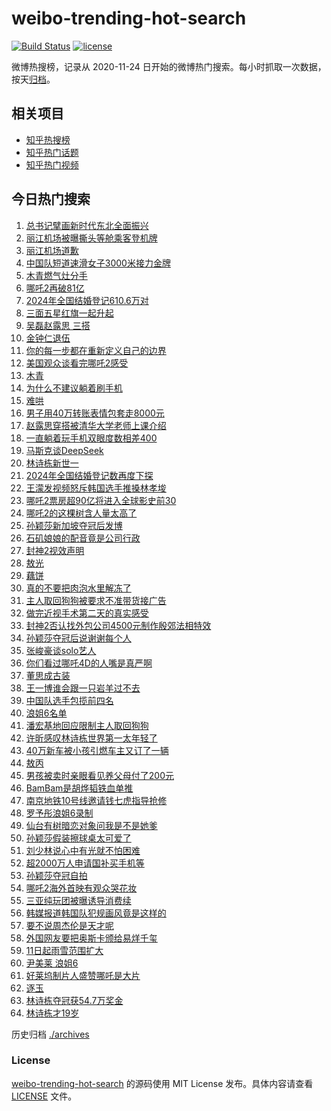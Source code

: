 # weibo-trending-hot-search

[![Build Status](https://github.com/justjavac/weibo-trending-hot-search/workflows/ci/badge.svg?branch=master)](https://github.com/justjavac/weibo-trending-hot-search/actions)
[![license](https://img.shields.io/github/license/justjavac/weibo-trending-hot-search)](https://github.com/justjavac/weibo-trending-hot-search/blob/master/LICENSE)

微博热搜榜，记录从 2020-11-24 日开始的微博热门搜索。每小时抓取一次数据，按天[归档](./archives)。

## 相关项目

- [知乎热搜榜](https://github.com/justjavac/zhihu-trending-top-search)
- [知乎热门话题](https://github.com/justjavac/zhihu-trending-hot-questions)
- [知乎热门视频](https://github.com/justjavac/zhihu-trending-hot-video)

## 今日热门搜索

<!-- BEGIN -->
<!-- 最后更新时间 Mon Feb 10 2025 01:11:26 GMT+0800 (China Standard Time) -->

1. [总书记擘画新时代东北全面振兴](https://s.weibo.com//weibo?q=%23%E6%80%BB%E4%B9%A6%E8%AE%B0%E6%93%98%E7%94%BB%E6%96%B0%E6%97%B6%E4%BB%A3%E4%B8%9C%E5%8C%97%E5%85%A8%E9%9D%A2%E6%8C%AF%E5%85%B4%23&Refer=new_time)
1. [丽江机场被曝撕头等舱乘客登机牌](https://s.weibo.com//weibo?q=%23%E4%B8%BD%E6%B1%9F%E6%9C%BA%E5%9C%BA%E8%A2%AB%E6%9B%9D%E6%92%95%E5%A4%B4%E7%AD%89%E8%88%B1%E4%B9%98%E5%AE%A2%E7%99%BB%E6%9C%BA%E7%89%8C%23&t=31&band_rank=1&Refer=top)
1. [丽江机场道歉](https://s.weibo.com//weibo?q=%23%E4%B8%BD%E6%B1%9F%E6%9C%BA%E5%9C%BA%E9%81%93%E6%AD%89%23&t=31&band_rank=50&Refer=top)
1. [中国队短道速滑女子3000米接力金牌](https://s.weibo.com//weibo?q=%23%E4%B8%AD%E5%9B%BD%E9%98%9F%E7%9F%AD%E9%81%93%E9%80%9F%E6%BB%91%E5%A5%B3%E5%AD%903000%E7%B1%B3%E6%8E%A5%E5%8A%9B%E9%87%91%E7%89%8C%23&t=31&band_rank=3&Refer=top)
1. [木青燃气灶分手](https://s.weibo.com//weibo?q=%E6%9C%A8%E9%9D%92%E7%87%83%E6%B0%94%E7%81%B6%E5%88%86%E6%89%8B&t=31&band_rank=4&Refer=top)
1. [哪吒2再破81亿](https://s.weibo.com//weibo?q=%23%E5%93%AA%E5%90%922%E5%86%8D%E7%A0%B481%E4%BA%BF%23&t=31&band_rank=2&Refer=top)
1. [2024年全国结婚登记610.6万对](https://s.weibo.com//weibo?q=%232024%E5%B9%B4%E5%85%A8%E5%9B%BD%E7%BB%93%E5%A9%9A%E7%99%BB%E8%AE%B0610.6%E4%B8%87%E5%AF%B9%23&t=31&band_rank=5&Refer=top)
1. [三面五星红旗一起升起](https://s.weibo.com//weibo?q=%23%E4%B8%89%E9%9D%A2%E4%BA%94%E6%98%9F%E7%BA%A2%E6%97%97%E4%B8%80%E8%B5%B7%E5%8D%87%E8%B5%B7%23&t=31&band_rank=3&Refer=top)
1. [吴磊赵露思 三搭](https://s.weibo.com//weibo?q=%E5%90%B4%E7%A3%8A%E8%B5%B5%E9%9C%B2%E6%80%9D%20%E4%B8%89%E6%90%AD&t=31&band_rank=7&Refer=top)
1. [金钟仁退伍](https://s.weibo.com//weibo?q=%23%E9%87%91%E9%92%9F%E4%BB%81%E9%80%80%E4%BC%8D%23&t=31&band_rank=40&Refer=top)
1. [你的每一步都在重新定义自己的边界](https://s.weibo.com//weibo?q=%23%E4%BD%A0%E7%9A%84%E6%AF%8F%E4%B8%80%E6%AD%A5%E9%83%BD%E5%9C%A8%E9%87%8D%E6%96%B0%E5%AE%9A%E4%B9%89%E8%87%AA%E5%B7%B1%E7%9A%84%E8%BE%B9%E7%95%8C%23&t=31&band_rank=10&Refer=top)
1. [美国观众谈看完哪吒2感受](https://s.weibo.com//weibo?q=%23%E7%BE%8E%E5%9B%BD%E8%A7%82%E4%BC%97%E8%B0%88%E7%9C%8B%E5%AE%8C%E5%93%AA%E5%90%922%E6%84%9F%E5%8F%97%23&t=31&band_rank=11&Refer=top)
1. [木青](https://s.weibo.com//weibo?q=%E6%9C%A8%E9%9D%92&t=31&band_rank=27&Refer=top)
1. [为什么不建议躺着刷手机](https://s.weibo.com//weibo?q=%23%E4%B8%BA%E4%BB%80%E4%B9%88%E4%B8%8D%E5%BB%BA%E8%AE%AE%E8%BA%BA%E7%9D%80%E5%88%B7%E6%89%8B%E6%9C%BA%23&t=31&band_rank=6&Refer=top)
1. [难哄](https://s.weibo.com//weibo?q=%E9%9A%BE%E5%93%84&t=31&band_rank=12&Refer=top)
1. [男子用40万转账表情包套走8000元](https://s.weibo.com//weibo?q=%23%E7%94%B7%E5%AD%90%E7%94%A840%E4%B8%87%E8%BD%AC%E8%B4%A6%E8%A1%A8%E6%83%85%E5%8C%85%E5%A5%97%E8%B5%B08000%E5%85%83%23&t=31&band_rank=9&Refer=top)
1. [赵露思穿搭被清华大学老师上课介绍](https://s.weibo.com//weibo?q=%23%E8%B5%B5%E9%9C%B2%E6%80%9D%E7%A9%BF%E6%90%AD%E8%A2%AB%E6%B8%85%E5%8D%8E%E5%A4%A7%E5%AD%A6%E8%80%81%E5%B8%88%E4%B8%8A%E8%AF%BE%E4%BB%8B%E7%BB%8D%23&t=31&band_rank=21&Refer=top)
1. [一直躺着玩手机双眼度数相差400](https://s.weibo.com//weibo?q=%23%E4%B8%80%E7%9B%B4%E8%BA%BA%E7%9D%80%E7%8E%A9%E6%89%8B%E6%9C%BA%E5%8F%8C%E7%9C%BC%E5%BA%A6%E6%95%B0%E7%9B%B8%E5%B7%AE400%23&t=31&band_rank=10&Refer=top)
1. [马斯克谈DeepSeek](https://s.weibo.com//weibo?q=%E9%A9%AC%E6%96%AF%E5%85%8B%E8%B0%88DeepSeek&t=31&band_rank=17&Refer=top)
1. [林诗栋新世一](https://s.weibo.com//weibo?q=%23%E6%9E%97%E8%AF%97%E6%A0%8B%E6%96%B0%E4%B8%96%E4%B8%80%23&t=31&band_rank=16&Refer=top)
1. [2024年全国结婚登记数再度下探](https://s.weibo.com//weibo?q=%232024%E5%B9%B4%E5%85%A8%E5%9B%BD%E7%BB%93%E5%A9%9A%E7%99%BB%E8%AE%B0%E6%95%B0%E5%86%8D%E5%BA%A6%E4%B8%8B%E6%8E%A2%23&t=31&band_rank=19&Refer=top)
1. [王濛发视频怒斥韩国选手推搡林孝埈](https://s.weibo.com//weibo?q=%23%E7%8E%8B%E6%BF%9B%E5%8F%91%E8%A7%86%E9%A2%91%E6%80%92%E6%96%A5%E9%9F%A9%E5%9B%BD%E9%80%89%E6%89%8B%E6%8E%A8%E6%90%A1%E6%9E%97%E5%AD%9D%E5%9F%88%23&t=31&band_rank=21&Refer=top)
1. [哪吒2票房超90亿将进入全球影史前30](https://s.weibo.com//weibo?q=%23%E5%93%AA%E5%90%922%E7%A5%A8%E6%88%BF%E8%B6%8590%E4%BA%BF%E5%B0%86%E8%BF%9B%E5%85%A5%E5%85%A8%E7%90%83%E5%BD%B1%E5%8F%B2%E5%89%8D30%23&t=31&band_rank=22&Refer=top)
1. [哪吒2的这棵树含人量太高了](https://s.weibo.com//weibo?q=%23%E5%93%AA%E5%90%922%E7%9A%84%E8%BF%99%E6%A3%B5%E6%A0%91%E5%90%AB%E4%BA%BA%E9%87%8F%E5%A4%AA%E9%AB%98%E4%BA%86%23&t=31&band_rank=8&Refer=top)
1. [孙颖莎新加坡夺冠后发博](https://s.weibo.com//weibo?q=%E5%AD%99%E9%A2%96%E8%8E%8E%E6%96%B0%E5%8A%A0%E5%9D%A1%E5%A4%BA%E5%86%A0%E5%90%8E%E5%8F%91%E5%8D%9A&t=31&band_rank=18&Refer=top)
1. [石矶娘娘的配音竟是公司行政](https://s.weibo.com//weibo?q=%23%E7%9F%B3%E7%9F%B6%E5%A8%98%E5%A8%98%E7%9A%84%E9%85%8D%E9%9F%B3%E7%AB%9F%E6%98%AF%E5%85%AC%E5%8F%B8%E8%A1%8C%E6%94%BF%23&t=31&band_rank=15&Refer=top)
1. [封神2视效声明](https://s.weibo.com//weibo?q=%23%E5%B0%81%E7%A5%9E2%E8%A7%86%E6%95%88%E5%A3%B0%E6%98%8E%23&t=31&band_rank=14&Refer=top)
1. [敖光](https://s.weibo.com//weibo?q=%E6%95%96%E5%85%89&t=31&band_rank=27&Refer=top)
1. [藕饼](https://s.weibo.com//weibo?q=%E8%97%95%E9%A5%BC&t=31&band_rank=28&Refer=top)
1. [真的不要把肉泡水里解冻了](https://s.weibo.com//weibo?q=%23%E7%9C%9F%E7%9A%84%E4%B8%8D%E8%A6%81%E6%8A%8A%E8%82%89%E6%B3%A1%E6%B0%B4%E9%87%8C%E8%A7%A3%E5%86%BB%E4%BA%86%23&t=31&band_rank=24&Refer=top)
1. [主人取回狗狗被要求不准带货接广告](https://s.weibo.com//weibo?q=%23%E4%B8%BB%E4%BA%BA%E5%8F%96%E5%9B%9E%E7%8B%97%E7%8B%97%E8%A2%AB%E8%A6%81%E6%B1%82%E4%B8%8D%E5%87%86%E5%B8%A6%E8%B4%A7%E6%8E%A5%E5%B9%BF%E5%91%8A%23&t=31&band_rank=33&Refer=top)
1. [做完近视手术第二天的真实感受](https://s.weibo.com//weibo?q=%23%E5%81%9A%E5%AE%8C%E8%BF%91%E8%A7%86%E6%89%8B%E6%9C%AF%E7%AC%AC%E4%BA%8C%E5%A4%A9%E7%9A%84%E7%9C%9F%E5%AE%9E%E6%84%9F%E5%8F%97%23&t=31&band_rank=28&Refer=top)
1. [封神2否认找外包公司4500元制作殷郊法相特效](https://s.weibo.com//weibo?q=%E5%B0%81%E7%A5%9E2%E5%90%A6%E8%AE%A4%E6%89%BE%E5%A4%96%E5%8C%85%E5%85%AC%E5%8F%B84500%E5%85%83%E5%88%B6%E4%BD%9C%E6%AE%B7%E9%83%8A%E6%B3%95%E7%9B%B8%E7%89%B9%E6%95%88&t=31&band_rank=32&Refer=top)
1. [孙颖莎夺冠后说谢谢每个人](https://s.weibo.com//weibo?q=%E5%AD%99%E9%A2%96%E8%8E%8E%E5%A4%BA%E5%86%A0%E5%90%8E%E8%AF%B4%E8%B0%A2%E8%B0%A2%E6%AF%8F%E4%B8%AA%E4%BA%BA&t=31&band_rank=33&Refer=top)
1. [张峻豪谈solo艺人](https://s.weibo.com//weibo?q=%23%E5%BC%A0%E5%B3%BB%E8%B1%AA%E8%B0%88solo%E8%89%BA%E4%BA%BA%23&t=31&band_rank=34&Refer=top)
1. [你们看过哪吒4D的人嘴是真严啊](https://s.weibo.com//weibo?q=%23%E4%BD%A0%E4%BB%AC%E7%9C%8B%E8%BF%87%E5%93%AA%E5%90%924D%E7%9A%84%E4%BA%BA%E5%98%B4%E6%98%AF%E7%9C%9F%E4%B8%A5%E5%95%8A%23&t=31&band_rank=36&Refer=top)
1. [董思成古装](https://s.weibo.com//weibo?q=%E8%91%A3%E6%80%9D%E6%88%90%E5%8F%A4%E8%A3%85&t=31&band_rank=34&Refer=top)
1. [王一博谁会跟一只岩羊过不去](https://s.weibo.com//weibo?q=%23%E7%8E%8B%E4%B8%80%E5%8D%9A%E8%B0%81%E4%BC%9A%E8%B7%9F%E4%B8%80%E5%8F%AA%E5%B2%A9%E7%BE%8A%E8%BF%87%E4%B8%8D%E5%8E%BB%23&t=31&band_rank=29&Refer=top)
1. [中国队选手包揽前四名](https://s.weibo.com//weibo?q=%23%E4%B8%AD%E5%9B%BD%E9%98%9F%E9%80%89%E6%89%8B%E5%8C%85%E6%8F%BD%E5%89%8D%E5%9B%9B%E5%90%8D%23&t=31&band_rank=38&Refer=top)
1. [浪姐6名单](https://s.weibo.com//weibo?q=%E6%B5%AA%E5%A7%906%E5%90%8D%E5%8D%95&t=31&band_rank=37&Refer=top)
1. [潘宏基地回应限制主人取回狗狗](https://s.weibo.com//weibo?q=%23%E6%BD%98%E5%AE%8F%E5%9F%BA%E5%9C%B0%E5%9B%9E%E5%BA%94%E9%99%90%E5%88%B6%E4%B8%BB%E4%BA%BA%E5%8F%96%E5%9B%9E%E7%8B%97%E7%8B%97%23&t=31&band_rank=40&Refer=top)
1. [许昕感叹林诗栋世界第一太年轻了](https://s.weibo.com//weibo?q=%23%E8%AE%B8%E6%98%95%E6%84%9F%E5%8F%B9%E6%9E%97%E8%AF%97%E6%A0%8B%E4%B8%96%E7%95%8C%E7%AC%AC%E4%B8%80%E5%A4%AA%E5%B9%B4%E8%BD%BB%E4%BA%86%23&t=31&band_rank=32&Refer=top)
1. [40万新车被小孩引燃车主又订了一辆](https://s.weibo.com//weibo?q=%2340%E4%B8%87%E6%96%B0%E8%BD%A6%E8%A2%AB%E5%B0%8F%E5%AD%A9%E5%BC%95%E7%87%83%E8%BD%A6%E4%B8%BB%E5%8F%88%E8%AE%A2%E4%BA%86%E4%B8%80%E8%BE%86%23&t=31&band_rank=20&Refer=top)
1. [敖丙](https://s.weibo.com//weibo?q=%E6%95%96%E4%B8%99&t=31&band_rank=23&Refer=top)
1. [男孩被卖时亲眼看见养父母付了200元](https://s.weibo.com//weibo?q=%23%E7%94%B7%E5%AD%A9%E8%A2%AB%E5%8D%96%E6%97%B6%E4%BA%B2%E7%9C%BC%E7%9C%8B%E8%A7%81%E5%85%BB%E7%88%B6%E6%AF%8D%E4%BB%98%E4%BA%86200%E5%85%83%23&t=31&band_rank=47&Refer=top)
1. [BamBam是胡烨韬铁血单推](https://s.weibo.com//weibo?q=%23BamBam%E6%98%AF%E8%83%A1%E7%83%A8%E9%9F%AC%E9%93%81%E8%A1%80%E5%8D%95%E6%8E%A8%23&t=31&band_rank=42&Refer=top)
1. [南京地铁10号线邀请钱七虎指导抢修](https://s.weibo.com//weibo?q=%23%E5%8D%97%E4%BA%AC%E5%9C%B0%E9%93%8110%E5%8F%B7%E7%BA%BF%E9%82%80%E8%AF%B7%E9%92%B1%E4%B8%83%E8%99%8E%E6%8C%87%E5%AF%BC%E6%8A%A2%E4%BF%AE%23&t=31&band_rank=46&Refer=top)
1. [罗予彤浪姐6录制](https://s.weibo.com//weibo?q=%E7%BD%97%E4%BA%88%E5%BD%A4%E6%B5%AA%E5%A7%906%E5%BD%95%E5%88%B6&t=31&band_rank=41&Refer=top)
1. [仙台有树暗恋对象问我是不是她爹](https://s.weibo.com//weibo?q=%E4%BB%99%E5%8F%B0%E6%9C%89%E6%A0%91%E6%9A%97%E6%81%8B%E5%AF%B9%E8%B1%A1%E9%97%AE%E6%88%91%E6%98%AF%E4%B8%8D%E6%98%AF%E5%A5%B9%E7%88%B9&t=31&band_rank=48&Refer=top)
1. [孙颖莎假装擦球桌太可爱了](https://s.weibo.com//weibo?q=%23%E5%AD%99%E9%A2%96%E8%8E%8E%E5%81%87%E8%A3%85%E6%93%A6%E7%90%83%E6%A1%8C%E5%A4%AA%E5%8F%AF%E7%88%B1%E4%BA%86%23&t=31&band_rank=43&Refer=top)
1. [刘少林说心中有光就不怕困难](https://s.weibo.com//weibo?q=%E5%88%98%E5%B0%91%E6%9E%97%E8%AF%B4%E5%BF%83%E4%B8%AD%E6%9C%89%E5%85%89%E5%B0%B1%E4%B8%8D%E6%80%95%E5%9B%B0%E9%9A%BE&t=31&band_rank=50&Refer=top)
1. [超2000万人申请国补买手机等](https://s.weibo.com//weibo?q=%23%E8%B6%852000%E4%B8%87%E4%BA%BA%E7%94%B3%E8%AF%B7%E5%9B%BD%E8%A1%A5%E4%B9%B0%E6%89%8B%E6%9C%BA%E7%AD%89%23&t=31&band_rank=13&Refer=top)
1. [孙颖莎夺冠自拍](https://s.weibo.com//weibo?q=%E5%AD%99%E9%A2%96%E8%8E%8E%E5%A4%BA%E5%86%A0%E8%87%AA%E6%8B%8D&t=31&band_rank=25&Refer=top)
1. [哪吒2海外首映有观众哭花妆](https://s.weibo.com//weibo?q=%23%E5%93%AA%E5%90%922%E6%B5%B7%E5%A4%96%E9%A6%96%E6%98%A0%E6%9C%89%E8%A7%82%E4%BC%97%E5%93%AD%E8%8A%B1%E5%A6%86%23&t=31&band_rank=26&Refer=top)
1. [三亚纯玩团被曝诱导消费续](https://s.weibo.com//weibo?q=%23%E4%B8%89%E4%BA%9A%E7%BA%AF%E7%8E%A9%E5%9B%A2%E8%A2%AB%E6%9B%9D%E8%AF%B1%E5%AF%BC%E6%B6%88%E8%B4%B9%E7%BB%AD%23&t=31&band_rank=30&Refer=top)
1. [韩媒报道韩国队犯规画风竟是这样的](https://s.weibo.com//weibo?q=%23%E9%9F%A9%E5%AA%92%E6%8A%A5%E9%81%93%E9%9F%A9%E5%9B%BD%E9%98%9F%E7%8A%AF%E8%A7%84%E7%94%BB%E9%A3%8E%E7%AB%9F%E6%98%AF%E8%BF%99%E6%A0%B7%E7%9A%84%23&t=31&band_rank=31&Refer=top)
1. [要不说周杰伦是天才呢](https://s.weibo.com//weibo?q=%E8%A6%81%E4%B8%8D%E8%AF%B4%E5%91%A8%E6%9D%B0%E4%BC%A6%E6%98%AF%E5%A4%A9%E6%89%8D%E5%91%A2&t=31&band_rank=35&Refer=top)
1. [外国网友要把奥斯卡颁给易烊千玺](https://s.weibo.com//weibo?q=%23%E5%A4%96%E5%9B%BD%E7%BD%91%E5%8F%8B%E8%A6%81%E6%8A%8A%E5%A5%A5%E6%96%AF%E5%8D%A1%E9%A2%81%E7%BB%99%E6%98%93%E7%83%8A%E5%8D%83%E7%8E%BA%23&t=31&band_rank=38&Refer=top)
1. [11日起雨雪范围扩大](https://s.weibo.com//weibo?q=%2311%E6%97%A5%E8%B5%B7%E9%9B%A8%E9%9B%AA%E8%8C%83%E5%9B%B4%E6%89%A9%E5%A4%A7%23&t=31&band_rank=39&Refer=top)
1. [尹美莱 浪姐6](https://s.weibo.com//weibo?q=%E5%B0%B9%E7%BE%8E%E8%8E%B1%20%E6%B5%AA%E5%A7%906&t=31&band_rank=44&Refer=top)
1. [好莱坞制片人盛赞哪吒是大片](https://s.weibo.com//weibo?q=%23%E5%A5%BD%E8%8E%B1%E5%9D%9E%E5%88%B6%E7%89%87%E4%BA%BA%E7%9B%9B%E8%B5%9E%E5%93%AA%E5%90%92%E6%98%AF%E5%A4%A7%E7%89%87%23&t=31&band_rank=45&Refer=top)
1. [逐玉](https://s.weibo.com//weibo?q=%E9%80%90%E7%8E%89&t=31&band_rank=46&Refer=top)
1. [林诗栋夺冠获54.7万奖金](https://s.weibo.com//weibo?q=%23%E6%9E%97%E8%AF%97%E6%A0%8B%E5%A4%BA%E5%86%A0%E8%8E%B754.7%E4%B8%87%E5%A5%96%E9%87%91%23&t=31&band_rank=48&Refer=top)
1. [林诗栋才19岁](https://s.weibo.com//weibo?q=%23%E6%9E%97%E8%AF%97%E6%A0%8B%E6%89%8D19%E5%B2%81%23&t=31&band_rank=49&Refer=top)

<!-- END -->

历史归档 [./archives](./archives)

### License

[weibo-trending-hot-search](https://github.com/justjavac/weibo-trending-hot-search) 的源码使用 MIT License
发布。具体内容请查看 [LICENSE](./LICENSE) 文件。
